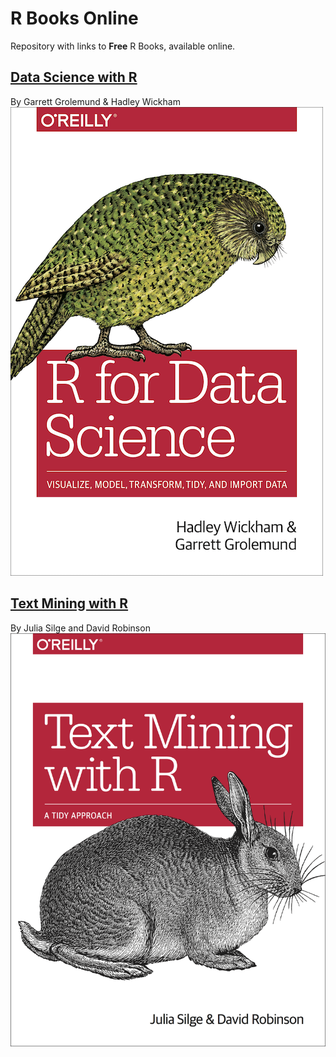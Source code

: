 # R Books Online

Repository with links to **Free** R Books, available online.

## [Data Science with R](https://r4ds.had.co.nz)
By Garrett Grolemund & Hadley Wickham  
![Data Science with R cover](covers/DataScienceWithR.png)

## [Text Mining with R](https://www.tidytextmining.com/)
By Julia Silge and David Robinson  
![Text Mining with R cover](covers/TextMiningWithR.png)
